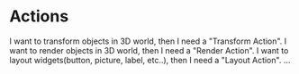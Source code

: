 ﻿# Actions
I want to transform objects in 3D world, then I need a "Transform Action".
I want to render objects in 3D world, then I need a "Render Action".
I want to layout widgets(button, picture, label, etc..), then I need a "Layout Action".
...
